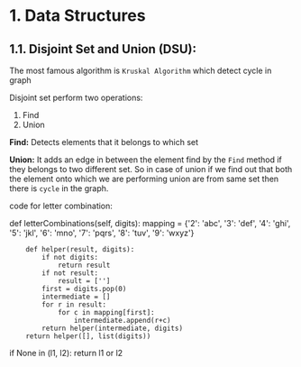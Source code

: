 # 1. Data Structures

## 1.1. Disjoint Set and Union (DSU):
The most famous algorithm is `Kruskal Algorithm` which detect cycle in graph

Disjoint set perform two operations:
1. Find 
2. Union
  
**Find:** Detects elements that it belongs to which set

**Union:** It adds an edge in between the element find by the `Find` method if they belongs to two different set.
So in case of union if we find out that both the element onto which we are performing union are from same set then there is `cycle` in the graph.



code for letter combination:

def letterCombinations(self, digits):
        mapping = {'2': 'abc', '3': 'def', '4': 'ghi', '5': 'jkl',
                   '6': 'mno', '7': 'pqrs', '8': 'tuv', '9': 'wxyz'}


        def helper(result, digits):
            if not digits:
                return result
            if not result:
                result = ['']
            first = digits.pop(0)
            intermediate = []
            for r in result:
                for c in mapping[first]:
                    intermediate.append(r+c)
            return helper(intermediate, digits)
        return helper([], list(digits))


if None in (l1, l2):
    return l1 or l2